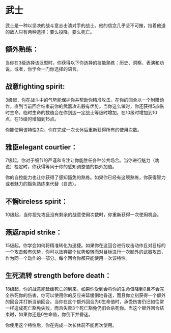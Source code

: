 # 武士

武士是一种以坚决的战斗意志击溃对手的战士。他的信念几乎坚不可摧，挡着他道的敌人只有两种选择：要么投降，要么死亡。

## 额外熟练：

当你在3级选择该泛型时，你获得以下你选择的技能熟练：历史、洞察、表演和劝说。或者，你学会一门你选择的语言。

## 战意fighting spirit:

3级起，你在战斗中的气势能保护你并帮助你精准攻击。在你的回合以一个附赠动作，直到当前回合结束前你的武器攻击骰有优势。当你这么做时，你还获得5点临时生命。临时生命的数值会在你到达一定战士等级时增加，在10级时增加到10点，在15级时增加到15点。

你能使用该特性3次，你在完成一次长休后重新获得所有的使用次数。

## 雅臣elegant courtier：

7级起，你对于细节的严谨和专注让你能胜任各种公共场合。当你进行魅力（劝说）检定时，你获得等同于你的感知调整值的额外加值。

你的自控能力也让你获得了感知豁免的熟练。如果你已经有这项熟练，你获得智力或者魅力的豁免熟练来代替（自选）。

## 不懈tireless spirit：

10级起，当你投先攻且没有剩余的战意使用次数时，你重新获得一次使用机会。

## 燕返rapid strike：

15级起，你学会如何将精准转化为迅捷。如果你在这回合进行攻击动作且对目标的一个攻击骰有优势，你可以放弃那个优势骰转而对目标进行一次额外的武器攻击，作为同一个动作的一部分。每个回合你都只能使用一次该特性。

## 生死流转 strength before death：

18级起，你的战意能延缓死亡的到来。如果你受到会将你的生命值降到0且不会完全杀死你的伤害，你可以使用你的反应来延缓倒地昏迷，而且你立刻获得一个额外的回合并打断当前回合。当你在这个额外回合为0生命值时，承受伤害仍旧如往常一样造成死亡豁免失败，而且失败3个死亡豁免仍旧会杀死你。当这个额外回合结束时，如果你还是0生命值，你倒下并昏迷。

你使用这个特性后，你在完成一次长休前不能再次使用。
